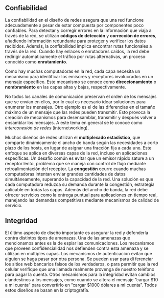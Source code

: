 ## Confiabilidad
La confiabilidad en el diseño de redes asegura que una red funcione adecuadamente a pesar de estar compuesta por componentes poco confiables. Para detectar y corregir errores en la información que viaja a través de la red, se utilizan **códigos de detección** y **corrección de errores**, añadiendo información redundante para proteger y verificar los datos recibidos. Además, la confiabilidad implica encontrar rutas funcionales a través de la red. Cuando hay enlaces o enrutadores caídos, la red debe redirigir automáticamente el tráfico por rutas alternativas, un proceso conocido como **enrutamiento**.

Como hay muchas computadoras en la red, cada capa necesita un mecanismo para identificar los emisores y receptores involucrados en un mensaje especifico. Este mecanismo se conoce como **direccionamiento** o **nombramiento** en las capas altas y bajas, respectivamente.

No todos los canales de comunicación preservan el orden de los mensajes que se
envían en ellos, por lo cual es necesario idear soluciones para enumerar los mensajes. Otro ejemplo es el de las diferencias en el tamaño máximo de un mensaje que las redes pueden transmitir. Esto provoca la creación de mecanismos para desensamblar, transmitir y después volver a ensamblar los mensajes. A este tema en general se le conoce como *interconexión de redes* (internetworking).

Muchos diseños de redes utilizan el **multiplexado estadístico**, que comparte dinámicamente el ancho de banda según las necesidades a corto plazo de los hosts, en lugar de asignar una fracción fija a cada uno. Este enfoque se aplica en diversas capas de la red, incluso en aplicaciones específicas. Un desafío común es evitar que un emisor rápido sature a un receptor lento, problema que se maneja con control de flujo mediante retroalimentación del receptor. La **congestión** ocurre cuando muchas computadoras intentan enviar grandes cantidades de datos simultáneamente, superando la capacidad de la red. Una solución es que cada computadora reduzca su demanda durante la congestión, estrategia aplicable en todas las capas. Además del ancho de banda, la red debe ofrecer servicios como la entrega puntual para aplicaciones en tiempo real, manejando las demandas competitivas mediante mecanismos de calidad de servicio.

## Integridad
El último aspecto de diseño importante es asegurar la red y defenderla contra distintos tipos de amenazas. Una de las amenazas que mencionamos antes es la de espiar las comunicaciones. Los mecanismos que proveen confidencialidad nos defienden contra esta amenaza y se utilizan en múltiples capas. Los mecanismos de autenticación evitan que alguien se haga pasar por otra persona. Se pueden usar para di ferenciar los sitios web bancarios falsos de los verdaderos, o para permitir que la red celular verifique que una llamada realmente provenga de nuestro teléfono para pagar la cuenta. Otros mecanismos para la integridad evitan cambios clandestinos a los mensajes, como cuando se altera el mensaje “cargar $10 a mi cuenta” para convertirlo en “cargar $1000 dólares a mi cuenta”. Todos estos diseños se basan en la criptografía.
